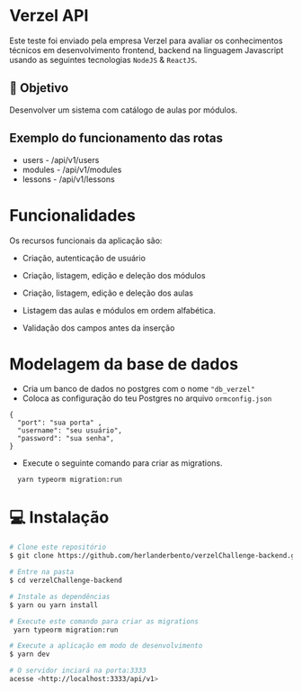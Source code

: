 # Verzel API

Este teste foi enviado pela empresa Verzel para avaliar os conhecimentos técnicos em desenvolvimento frontend, backend na linguagem Javascript usando as seguintes tecnologias `NodeJS` & `ReactJS`.

## :dart: Objetivo

Desenvolver um sistema com catálogo de aulas por módulos.

## Exemplo do funcionamento das rotas

- users - /api/v1/users
- modules - /api/v1/modules
- lessons - /api/v1/lessons

# Funcionalidades

Os recursos funcionais da aplicação são:

- Criação, autenticação de usuário
- Criação, listagem, edição e deleção dos módulos
- Criação, listagem, edição e deleção dos aulas

- Listagem das aulas e módulos em ordem alfabética.
- Validação dos campos antes da inserção

# Modelagem da base de dados

- Cria um banco de dados no postgres com o nome `"db_verzel"`
- Coloca as configuração do teu Postgres no arquivo `ormconfig.json`

```
{
  "port": "sua porta" ,
  "username": "seu usuário",
  "password": "sua senha",
}

```

- Execute o seguinte comando para criar as migrations.

```
  yarn typeorm migration:run
```

# :computer: Instalação

```bash
# Clone este repositório
$ git clone https://github.com/herlanderbento/verzelChallenge-backend.git

# Entre na pasta
$ cd verzelChallenge-backend

# Instale as dependências
$ yarn ou yarn install

# Execute este comando para criar as migrations
 yarn typeorm migration:run

# Execute a aplicação em modo de desenvolvimento
$ yarn dev

# O servidor inciará na porta:3333
acesse <http://localhost:3333/api/v1>
```
